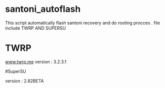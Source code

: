 # santoni_autoflash
This  script automatically flash santoni recovery and do rooting procces . 
file include TWRP AND SUPERSU

# TWRP

www.twrp.me
version : 3.2.3.1

#SuperSU

version : 2.82BETA
